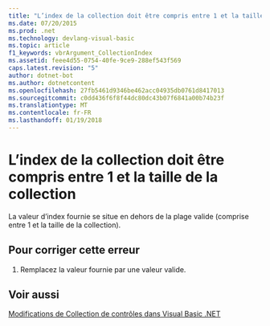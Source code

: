```yaml
---
title: "L’index de la collection doit être compris entre 1 et la taille de la collection"
ms.date: 07/20/2015
ms.prod: .net
ms.technology: devlang-visual-basic
ms.topic: article
f1_keywords: vbrArgument_CollectionIndex
ms.assetid: feee4d55-0754-40fe-9ce9-288ef543f569
caps.latest.revision: "5"
author: dotnet-bot
ms.author: dotnetcontent
ms.openlocfilehash: 27fb5461d9346be462acc04935db0761d8417013
ms.sourcegitcommit: c0dd436f6f8f44dc80dc43b07f6841a00b74b23f
ms.translationtype: MT
ms.contentlocale: fr-FR
ms.lasthandoff: 01/19/2018
---
```

# <a name="collection-index-must-be-in-the-range-1-to-the-size-of-the-collection"></a>L’index de la collection doit être compris entre 1 et la taille de la collection
La valeur d’index fournie se situe en dehors de la plage valide (comprise entre 1 et la taille de la collection).  
  
## <a name="to-correct-this-error"></a>Pour corriger cette erreur  
  
1.  Remplacez la valeur fournie par une valeur valide.  
  
## <a name="see-also"></a>Voir aussi  
 [Modifications de Collection de contrôles dans Visual Basic .NET](http://msdn.microsoft.com/library/8eb5b458-8b39-4d79-9c97-2b29c527afa5)
